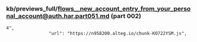 ### kb/previews_full/flows__new_account_entry_from_your_personal_account@auth.har.part051.md (part 002)

```md
4",
                "url": "https://n958200.alteg.io/chunk-KO722YSM.js",
          
```

```
